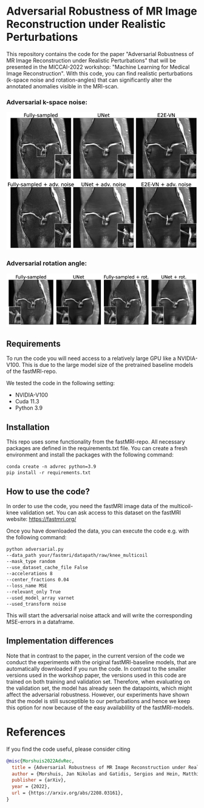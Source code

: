 # Adversarial Robustness of MR Image Reconstruction under Realistic Perturbations

This repository contains the code for the paper "Adversarial Robustness of MR Image Reconstruction under Realistic Perturbations" 
that will be presented in the MICCAI-2022 workshop: "Machine Learning for Medical Image Reconstruction".
With this code, you can find realistic perturbations (k-space noise and rotation-angles) that can significantly 
alter the annotated anomalies visible in the MRI-scan.

### Adversarial k-space noise:
![An example of an adversarial attack with k-space noise](assets/adversarial_noise_attack.png)
### Adversarial rotation angle:
![An example of an adversarial attack with rotation](assets/adversarial_rotation_example.png)

## Requirements
To run the code you will need access to a relatively large GPU like a NVIDIA-V100. This is due to the large model size of the pretrained baseline
models of the fastMRI-repo. 

We tested the code in the following setting:
- NVIDIA-V100
- Cuda 11.3
- Python 3.9

## Installation
This repo uses some functionality from the fastMRI-repo. All necessary packages are defined 
in the requirements.txt file. You can create a fresh environment and install the packages with
the following command:
```
conda create -n advrec python=3.9
pip install -r requirements.txt
```

## How to use the code?
In order to use the code, you need the fastMRI image data of the multicoil-knee validation set. You can ask access to this dataset on the 
fastMRI website: https://fastmri.org/

Once you have downloaded the data, you can execute the code e.g. with the following command:

```
python adversarial.py
--data_path your/fastmri/datapath/raw/knee_multicoil
--mask_type random
--use_dataset_cache_file False
--accelerations 8
--center_fractions 0.04
--loss_name MSE
--relevant_only True
--used_model_array varnet
--used_transform noise
```
This will start the adversarial noise attack and will write the corresponding MSE-errors in a dataframe. 

## Implementation differences
Note that in contrast to the paper, in the current version of the code we conduct the experiments with the original fastMRI-baseline models, that are 
automatically downloaded if you run the code. In contrast to the smaller versions used in the workshop paper, the versions used
in this code are trained on both training and validation set. Therefore, when evaluating on the validation set, the model 
has already seen the datapoints, which might affect the adversarial robustness. However, our experiments have shown that the model
is still susceptible to our perturbations and hence we keep this option for now because of the easy availablility of the fastMRI-models.


# References

If you find the code useful, please consider citing
```bib
@misc{Morshuis2022AdvRec,
  title = {Adversarial Robustness of MR Image Reconstruction under Realistic Perturbations},
  author = {Morshuis, Jan Nikolas and Gatidis, Sergios and Hein, Matthias and Baumgartner, Christian F.},  
  publisher = {arXiv},
  year = {2022},   
  url = {https://arxiv.org/abs/2208.03161},
}
```